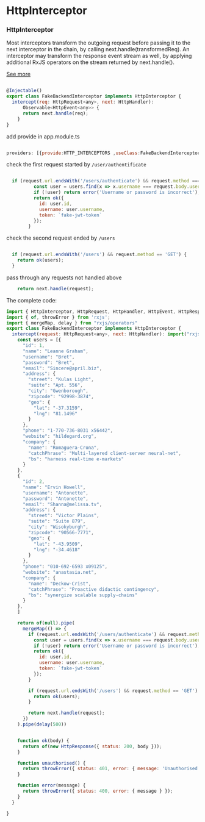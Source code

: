 # HttpInterceptor

###  HttpInterceptor

Most interceptors transform the outgoing request before passing it to the next interceptor in the chain, by calling next.handle(transformedReq). An interceptor may transform the response event stream as well, by applying additional RxJS operators on the stream returned by next.handle().

[See more](https://angular.io/api/common/http/HttpInterceptor#description)

```JavaScript

@Injectable()
export class FakeBackendInterceptor implements HttpInterceptor {
  intercept(req: HttpRequest<any>, next: HttpHandler):
      Observable<HttpEvent<any>> {
      return next.handle(req);
    }
}

```


add provide in app.module.ts

```JavaScript

providers: [{provide:HTTP_INTERCEPTORS ,useClass:FakeBackendInterceptor, multi: true}],

```


check the first request started by ```/user/authentificate```
```JavaScript

  if (request.url.endsWith('/users/authenticate') && request.method === 'POST') {
          const user = users.find(x => x.username === request.body.username && x.password === request.body.password);
          if (!user) return error('Username or password is incorrect');
          return ok({
            id: user.id,
            username: user.username,
            token: `fake-jwt-token`
          });
        }

```


check the second request ended by ```/users```
```JavaScript

  if (request.url.endsWith('/users') && request.method == 'GET') {
    return ok(users);
  }

```

pass through any requests not handled above
```JavaScript
    return next.handle(request);
```



The complete code:
```JavaScript
import { HttpInterceptor, HttpRequest, HttpHandler, HttpEvent, HttpResponse } from '@angular/common/http';
import { of, throwError } from 'rxjs';
import { mergeMap, delay } from "rxjs/operators"
export class FakeBackendInterceptor implements HttpInterceptor {
  intercept(request: HttpRequest<any>, next: HttpHandler): import("rxjs").Observable< HttpEvent<any>> {
    const users = [{
      "id": 1,
      "name": "Leanne Graham",
      "username": "Bret",
      "password": "Bret",
      "email": "Sincere@april.biz",
      "address": {
        "street": "Kulas Light",
        "suite": "Apt. 556",
        "city": "Gwenborough",
        "zipcode": "92998-3874",
        "geo": {
          "lat": "-37.3159",
          "lng": "81.1496"
        }
      },
      "phone": "1-770-736-8031 x56442",
      "website": "hildegard.org",
      "company": {
        "name": "Romaguera-Crona",
        "catchPhrase": "Multi-layered client-server neural-net",
        "bs": "harness real-time e-markets"
      }
    },
    {
      "id": 2,
      "name": "Ervin Howell",
      "username": "Antonette",
      "password": "Antonette",
      "email": "Shanna@melissa.tv",
      "address": {
        "street": "Victor Plains",
        "suite": "Suite 879",
        "city": "Wisokyburgh",
        "zipcode": "90566-7771",
        "geo": {
          "lat": "-43.9509",
          "lng": "-34.4618"
        }
      },
      "phone": "010-692-6593 x09125",
      "website": "anastasia.net",
      "company": {
        "name": "Deckow-Crist",
        "catchPhrase": "Proactive didactic contingency",
        "bs": "synergize scalable supply-chains"
      }
    },
    ]

    return of(null).pipe(
      mergeMap(() => {
        if (request.url.endsWith('/users/authenticate') && request.method === 'POST') {
          const user = users.find(x => x.username === request.body.username && x.password === request.body.password);
          if (!user) return error('Username or password is incorrect');
          return ok({
            id: user.id,
            username: user.username,
            token: `fake-jwt-token`
          });
        }

        if (request.url.endsWith('/users') && request.method == 'GET') {
          return ok(users);
        }

        return next.handle(request);
      })
    ).pipe(delay(500))


    function ok(body) {
      return of(new HttpResponse({ status: 200, body }));
    }

    function unauthorised() {
      return throwError({ status: 401, error: { message: 'Unauthorised' } });
    }

    function error(message) {
      return throwError({ status: 400, error: { message } });
    }
  }

}

```
